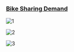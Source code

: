 ### [Bike Sharing Demand](https://www.kaggle.com/c/bike-sharing-demand/leaderboard)

![1](./image/bike_sharing#1.jpeg)

![2](./image/bisk_sharing#2.jpeg)

![3](./image/bike_sharing#3.jpeg)
